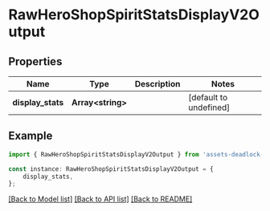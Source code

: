 # RawHeroShopSpiritStatsDisplayV2Output


## Properties

Name | Type | Description | Notes
------------ | ------------- | ------------- | -------------
**display_stats** | **Array&lt;string&gt;** |  | [default to undefined]

## Example

```typescript
import { RawHeroShopSpiritStatsDisplayV2Output } from 'assets-deadlock-api-client';

const instance: RawHeroShopSpiritStatsDisplayV2Output = {
    display_stats,
};
```

[[Back to Model list]](../README.md#documentation-for-models) [[Back to API list]](../README.md#documentation-for-api-endpoints) [[Back to README]](../README.md)

